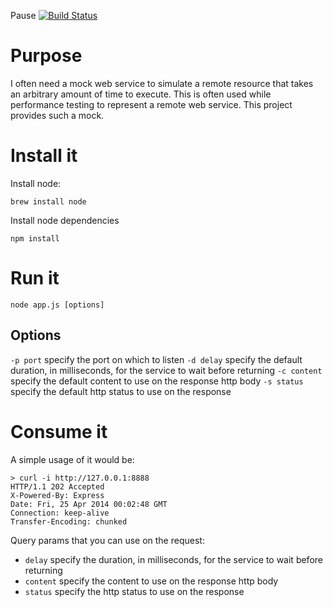Pause [![Build Status](https://travis-ci.org/jasonray/pause.svg?branch=master)](https://travis-ci.org/jasonray/pause)

Purpose
=======

I often need a mock web service to simulate a remote resource that takes an arbitrary amount of time to execute.  This is often used while performance testing to represent a remote web service.  This project provides such a mock.


Install it
==========
Install node:
```
brew install node
```

Install node dependencies
```
npm install 
```

Run it
======
```
node app.js [options]
```

Options
-------
`-p port` specify the port on which to listen
`-d delay` specify the default duration, in milliseconds, for the service to wait before returning
`-c content` specify the default content to use on the response http body
`-s status` specify the default http status to use on the response

Consume it
==========
A simple usage of it would be:
```
> curl -i http://127.0.0.1:8888
HTTP/1.1 202 Accepted
X-Powered-By: Express
Date: Fri, 25 Apr 2014 00:02:48 GMT
Connection: keep-alive
Transfer-Encoding: chunked
```

Query params that you can use on the request:
- `delay` specify the duration, in milliseconds, for the service to wait before returning
- `content` specify the content to use on the response http body
- `status` specify the http status to use on the response
